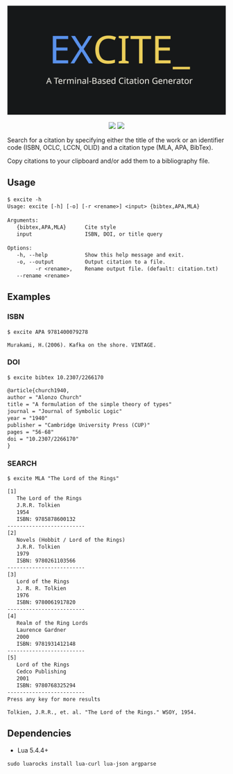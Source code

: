 
![Logo](logo.png)
<center>

![](https://img.shields.io/github/license/nshan651/excite)
![](https://img.shields.io/github/last-commit/nshan651/excite)
</center>

Search for a citation by specifying either the title of the work or an identifier code (ISBN, OCLC, LCCN, OLID) and a citation type (MLA, APA, BibTex). 

Copy citations to your clipboard and/or add them to a bibliography file.

## Usage

``` 
$ excite -h
Usage: excite [-h] [-o] [-r <rename>] <input> {bibtex,APA,MLA}

Arguments:
   {bibtex,APA,MLA}      Cite style
   input                 ISBN, DOI, or title query

Options:
   -h, --help            Show this help message and exit.
   -o, --output          Output citation to a file.
         -r <rename>,    Rename output file. (default: citation.txt)
   --rename <rename>
```

## Examples

### ISBN

```
$ excite APA 9781400079278
```
```
Murakami, H.(2006). Kafka on the shore. VINTAGE.
```

### DOI

``` 
$ excite bibtex 10.2307/2266170
```
```
@article{church1940,
author = "Alonzo Church"
title = "A formulation of the simple theory of types"
journal = "Journal of Symbolic Logic"
year = "1940"
publisher = "Cambridge University Press (CUP)"
pages = "56-68"
doi = "10.2307/2266170"
}
```

### SEARCH

```
$ excite MLA "The Lord of the Rings"
```
```
[1]
   The Lord of the Rings
   J.R.R. Tolkien
   1954
   ISBN: 9785878600132
-------------------------
[2]
   Novels (Hobbit / Lord of the Rings)
   J.R.R. Tolkien
   1979
   ISBN: 9780261103566
-------------------------
[3]
   Lord of the Rings
   J. R. R. Tolkien
   1976
   ISBN: 9780061917820
-------------------------
[4]
   Realm of the Ring Lords
   Laurence Gardner
   2000
   ISBN: 9781931412148
-------------------------
[5]
   Lord of the Rings
   Cedco Publishing
   2001
   ISBN: 9780768325294
-------------------------
Press any key for more results
```
```
Tolkien, J.R.R., et. al. "The Lord of the Rings." WSOY, 1954.
```

## Dependencies

* Lua 5.4.4+

``` 
sudo luarocks install lua-curl lua-json argparse
```
